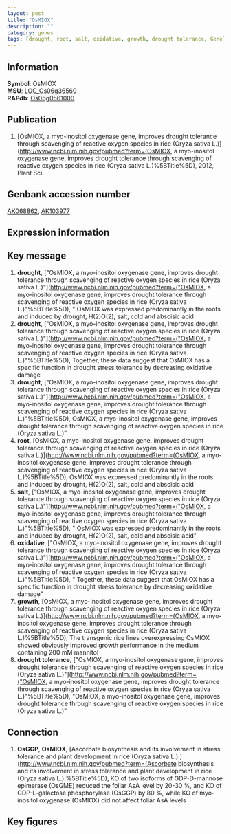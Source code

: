 ```yaml
---
layout: post
title: "OsMIOX"
description: ""
category: genes
tags: [drought, root, salt, oxidative, growth, drought tolerance, Gene]
---
```


## Information
__Symbol__: OsMIOX  
__MSU__: [LOC_Os06g36560](http://rice.plantbiology.msu.edu/cgi-bin/ORF_infopage.cgi?orf=LOC_Os06g36560)  
__RAPdb__: [Os06g0561000](http://rapdb.dna.affrc.go.jp/viewer/gbrowse_details/irgsp1?name=Os06g0561000)  

## Publication
1. [OsMIOX, a myo-inositol oxygenase gene, improves drought tolerance through scavenging of reactive oxygen species in rice (Oryza sativa L.)](http://www.ncbi.nlm.nih.gov/pubmed?term=(OsMIOX, a myo-inositol oxygenase gene, improves drought tolerance through scavenging of reactive oxygen species in rice (Oryza sativa L.)%5BTitle%5D), 2012, Plant Sci.

## Genbank accession number
[AK068862](http://www.ncbi.nlm.nih.gov/nuccore/AK068862), [AK103977](http://www.ncbi.nlm.nih.gov/nuccore/AK103977)

## Expression information

## Key message
1. __drought__, ["OsMIOX, a myo-inositol oxygenase gene, improves drought tolerance through scavenging of reactive oxygen species in rice (Oryza sativa L.)"](http://www.ncbi.nlm.nih.gov/pubmed?term=("OsMIOX, a myo-inositol oxygenase gene, improves drought tolerance through scavenging of reactive oxygen species in rice (Oryza sativa L.)"%5BTitle%5D), " OsMIOX was expressed predominantly in the roots and induced by drought, H(2)O(2), salt, cold and abscisic acid
2. __drought__, ["OsMIOX, a myo-inositol oxygenase gene, improves drought tolerance through scavenging of reactive oxygen species in rice (Oryza sativa L.)"](http://www.ncbi.nlm.nih.gov/pubmed?term=("OsMIOX, a myo-inositol oxygenase gene, improves drought tolerance through scavenging of reactive oxygen species in rice (Oryza sativa L.)"%5BTitle%5D),  Together, these data suggest that OsMIOX has a specific function in drought stress tolerance by decreasing oxidative damage
3. __drought__, ["OsMIOX, a myo-inositol oxygenase gene, improves drought tolerance through scavenging of reactive oxygen species in rice (Oryza sativa L.)"](http://www.ncbi.nlm.nih.gov/pubmed?term=("OsMIOX, a myo-inositol oxygenase gene, improves drought tolerance through scavenging of reactive oxygen species in rice (Oryza sativa L.)"%5BTitle%5D), OsMIOX, a myo-inositol oxygenase gene, improves drought tolerance through scavenging of reactive oxygen species in rice (Oryza sativa L.)"
4. __root__, [OsMIOX, a myo-inositol oxygenase gene, improves drought tolerance through scavenging of reactive oxygen species in rice (Oryza sativa L.)](http://www.ncbi.nlm.nih.gov/pubmed?term=(OsMIOX, a myo-inositol oxygenase gene, improves drought tolerance through scavenging of reactive oxygen species in rice (Oryza sativa L.)%5BTitle%5D),  OsMIOX was expressed predominantly in the roots and induced by drought, H(2)O(2), salt, cold and abscisic acid
5. __salt__, ["OsMIOX, a myo-inositol oxygenase gene, improves drought tolerance through scavenging of reactive oxygen species in rice (Oryza sativa L.)"](http://www.ncbi.nlm.nih.gov/pubmed?term=("OsMIOX, a myo-inositol oxygenase gene, improves drought tolerance through scavenging of reactive oxygen species in rice (Oryza sativa L.)"%5BTitle%5D), " OsMIOX was expressed predominantly in the roots and induced by drought, H(2)O(2), salt, cold and abscisic acid"
6. __oxidative__, ["OsMIOX, a myo-inositol oxygenase gene, improves drought tolerance through scavenging of reactive oxygen species in rice (Oryza sativa L.)"](http://www.ncbi.nlm.nih.gov/pubmed?term=("OsMIOX, a myo-inositol oxygenase gene, improves drought tolerance through scavenging of reactive oxygen species in rice (Oryza sativa L.)"%5BTitle%5D), " Together, these data suggest that OsMIOX has a specific function in drought stress tolerance by decreasing oxidative damage"
7. __growth__, [OsMIOX, a myo-inositol oxygenase gene, improves drought tolerance through scavenging of reactive oxygen species in rice (Oryza sativa L.)](http://www.ncbi.nlm.nih.gov/pubmed?term=(OsMIOX, a myo-inositol oxygenase gene, improves drought tolerance through scavenging of reactive oxygen species in rice (Oryza sativa L.)%5BTitle%5D),  The transgenic rice lines overexpressing OsMIOX showed obviously improved growth performance in the medium containing 200 mM mannitol
8. __drought tolerance__, ["OsMIOX, a myo-inositol oxygenase gene, improves drought tolerance through scavenging of reactive oxygen species in rice (Oryza sativa L.)"](http://www.ncbi.nlm.nih.gov/pubmed?term=("OsMIOX, a myo-inositol oxygenase gene, improves drought tolerance through scavenging of reactive oxygen species in rice (Oryza sativa L.)"%5BTitle%5D), "OsMIOX, a myo-inositol oxygenase gene, improves drought tolerance through scavenging of reactive oxygen species in rice (Oryza sativa L.)"

## Connection
1. __OsGGP__, __OsMIOX__, [Ascorbate biosynthesis and its involvement in stress tolerance and plant development in rice (Oryza sativa L.).](http://www.ncbi.nlm.nih.gov/pubmed?term=(Ascorbate biosynthesis and its involvement in stress tolerance and plant development in rice (Oryza sativa L.).%5BTitle%5D),  KO of two isoforms of GDP-D-mannose epimerase (OsGME) reduced the foliar AsA level by 20-30 %, and KO of GDP-L-galactose phosphorylase (OsGGP) by 80 %, while KO of myo-inositol oxygenase (OsMIOX) did not affect foliar AsA levels

## Key figures



